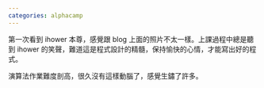 ```yaml
---
categories: alphacamp
---
```


第一次看到 ihower 本尊，感覺跟 blog 上面的照片不太一樣。上課過程中總是聽到 ihower 的笑聲，難道這是程式設計的精髓，保持愉快的心情，才能寫出好的程式。  

演算法作業難度剖高，很久沒有這樣動腦了，感覺生鏽了許多。
